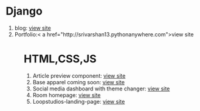 <h1>Django</h1>
<ol>
<li>blog: <a href="http://srivarshan12.pythonanywhere.com">view site</a></li>
<li>Portfolio:< a href="http://srivarshan13.pythonanywhere.com">view site</a></li>
<ol>
  
  
<h1>HTML,CSS,JS</h1>
<ol>
<li>Article preview component: <a href="https://srivarshan12.github.io/webdev/article-preview-component-master/">view site</a></li>
<li>Base apparel coming soon:   <a href="https://myprojects-n06lu5ylf.vercel.app/">view site</a></li>
<li>Social media dashboard with theme changer:  <a href="https://theme-switcher-n1yl9fm5q.vercel.app/">view site</a></li>
<li>Room homepage: <a href="https://roomhomepage-rosy.vercel.app/">view site</a></li>
<li>Loopstudios-landing-page: <a href="https://srivarshan12.github.io/webdev//loopstudios-landing-page-main/">view site</a></li>
<ol>
